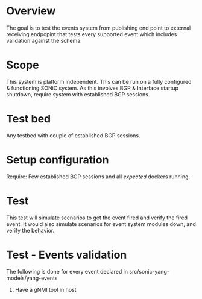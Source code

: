 # Overview
The goal is to test the events system from publishing end point to external receiving endpopint that tests every supported event which includes validation against the schema.

# Scope
This system is platform independent. This can be run on a fully configured & functioning SONiC system. As this involves BGP & Interface startup shutdown, require system with established BGP sessions.

# Test bed
Any testbed with couple of established BGP sessions.

# Setup configuration
Require: Few established BGP sessions and all *expected* dockers running.

# Test
This test will simulate scenarios to get the event fired and verify the fired event. It would also simulate scenarios for event system modules down, and verify the behavior.

# Test - Events validation
The following is done for every event declared in src/sonic-yang-models/yang-events

1) Have a gNMI tool in host
